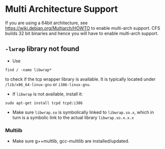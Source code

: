 Multi Architecture Support
========
If you are using a 64bit architecture, see https://wiki.debian.org/Multiarch/HOWTO
to enable multi-arch support. CFS builds 32 bit binaries and hence you will have to enable
multi-arch support. 

## `-lwrap` library not found

- Use
```
find / -name libwrap*
```
to check if the tcp wrapper library is available. It is typically
located under `/lib/x86_64-linux-gnu` or
`i386-linux-gnu`.
- If `libwrap` is not available, install it:
```
sudo apt-get install tcpd tcpd:i386
```

- Make sure `libwrap.so` is symbolically linked to `libwrap.so.x`,
  which in turn is a symbolic link to the actual library `libwrap.so.x.x.x`

### Multiib
- Make sure g++multlib, gcc-multilib are installed/updated.
  
